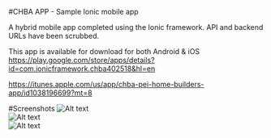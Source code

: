 #CHBA APP - Sample Ionic mobile app

A hybrid mobile app completed using the Ionic framework. API and backend URLs have been scrubbed. 

This app is available for download for both Android & iOS
https://play.google.com/store/apps/details?id=com.ionicframework.chba402518&hl=en 

https://itunes.apple.com/us/app/chba-pei-home-builders-app/id1038196699?mt=8

#Screenshots
![Alt text](data/screen1.png?raw=true)  
![Alt text](data/screen2.png?raw=true)  
![Alt text](data/screen3.png?raw=true)  